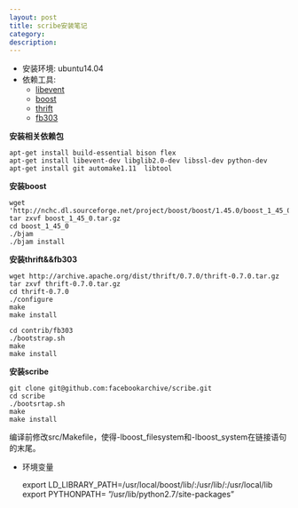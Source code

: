 ```yaml
---
layout: post
title: scribe安装笔记
category:
description:
---
```


- 安装环境: ubuntu14.04  
- 依赖工具:  
	- [libevent](http://libevent.org)
	- [boost](http://www.boost.org)
	- [thrift](http://thrift.apache.org)
	- [fb303](https://github.com/apache/thrift/tree/master/contrib/fb303)    

**安装相关依赖包**  

	apt-get install build-essential bison flex  
	apt-get install libevent-dev libglib2.0-dev libssl-dev python-dev 
	apt-get install git automake1.11  libtool   

**安装boost**   

	wget 'http://nchc.dl.sourceforge.net/project/boost/boost/1.45.0/boost_1_45_0.tar.gz'
	tar zxvf boost_1_45_0.tar.gz
	cd boost_1_45_0
	./bjam 
	./bjam install  

**安装thrift&&fb303**  

	wget http://archive.apache.org/dist/thrift/0.7.0/thrift-0.7.0.tar.gz
	tar zxvf thrift-0.7.0.tar.gz
	cd thrift-0.7.0
	./configure 
	make
	make install

	cd contrib/fb303
	./bootstrap.sh
	make
	make install  

**安装scribe**

	git clone git@github.com:facebookarchive/scribe.git
	cd scribe
	./bootsrtap.sh
	make
	make install  
 
编译前修改src/Makefile，使得-lboost_filesystem和-lboost_system在链接语句的末尾。  

- 环境变量  

	export LD_LIBRARY_PATH=/usr/local/boost/lib/:/usr/lib/:/usr/local/lib
	export PYTHONPATH= ”/usr/lib/python2.7/site-packages”  


